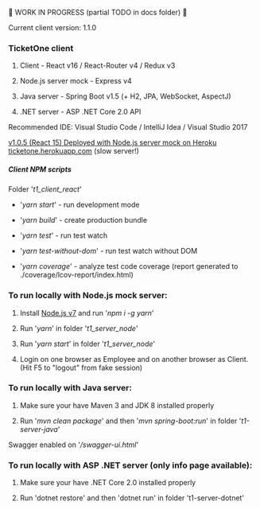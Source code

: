 :construction: WORK IN PROGRESS (partial TODO in docs folder) :construction:

Current client version: 1.1.0

### TicketOne client

1. Client - React v16 / React-Router v4 / Redux v3

2. Node.js server mock - Express v4

3. Java server - Spring Boot v1.5 (+ H2, JPA, WebSocket, AspectJ)

4. .NET server - ASP .NET Core 2.0 API

Recommended IDE: Visual Studio Code / IntelliJ Idea / Visual Studio 2017

[ v1.0.5 (React 15) Deployed with Node.js server mock on Heroku ticketone.herokuapp.com](https://ticketone.herokuapp.com) (slow server!)

##### Client NPM scripts

Folder '*t1_client_react*'

* '*yarn start*' - run development mode

* '*yarn build*' - create production bundle

* '*yarn test*' - run test watch

* '*yarn test-without-dom*' - run test watch without DOM

* '*yarn coverage*' - analyze test code coverage (report generated to ./coverage/lcov-report/index.html)

### To run locally with Node.js mock server:

1. Install [Node.js v7](https://nodejs.org/en/) and run '*npm i -g yarn*'

2. Run '*yarn*' in folder '*t1_server_node*'

3. Run '*yarn start*' in folder '*t1_server_node*'

4. Login on one browser as Employee and on another browser as Client. (Hit F5 to "logout" from fake session)

### To run locally with Java server:

1. Make sure your have Maven 3 and JDK 8 installed properly

2. Run '*mvn clean package*' and then '*mvn spring-boot:run*' in folder '*t1-server-java*'

Swagger enabled on '*/swagger-ui.html*'

### To run locally with ASP .NET server (only info page available):

1. Make sure your have .NET Core 2.0 installed properly

2. Run 'dotnet restore' and then 'dotnet run' in folder 't1-server-dotnet'
